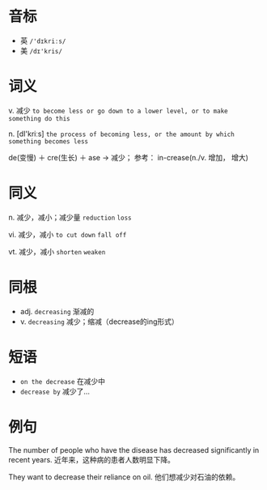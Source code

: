 # 音标

- 英 `/'dɪkriːs/`
- 美 `/dɪ'kris/`

# 词义

v. 减少
`to become less or go down to a lower level, or to make something do this`

n. [dI'kriːs]
`the process of becoming less, or the amount by which something becomes less`



de(变慢) ＋ cre(生长) ＋ ase → 减少； 参考： in-crease(n./v. 增加， 增大)

# 同义

n. 减少，减小；减少量
`reduction` `loss`

vi. 减少，减小
`to cut down` `fall off`

vt. 减少，减小
`shorten` `weaken`

# 同根

- adj. `decreasing` 渐减的
- v. `decreasing` 减少；缩减（decrease的ing形式）

# 短语

- `on the decrease` 在减少中
- `decrease by` 减少了…

# 例句

The number of people who have the disease has decreased significantly in recent years.
近年来，这种病的患者人数明显下降。

They want to decrease their reliance on oil.
他们想减少对石油的依赖。


